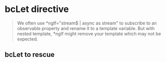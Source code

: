# bcLet directive

> We often use *ngIf="stream\$ | async as stream" to subscribe to an observable property and rename it to a template variable. But with nested template, *ngIf might remove your template which may not be expected.

## bcLet to rescue
